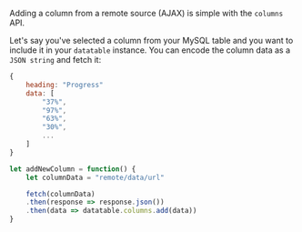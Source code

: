 Adding a column from a remote source (AJAX) is simple with the `columns` API.

Let's say you've selected a column from your MySQL table and you want to include it in your `datatable` instance. You can encode the column data as a `JSON string` and fetch it:
```javascript
{
    heading: "Progress"
    data: [
        "37%",
        "97%",
        "63%",
        "30%",
        ...
    ]
}
```


```javascript
let addNewColumn = function() {
    let columnData = "remote/data/url"

    fetch(columnData)
    .then(response => response.json())
    .then(data => datatable.columns.add(data))
}
```